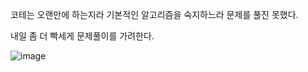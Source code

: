 코테는 오랜만에 하는지라 기본적인 알고리즘을 숙지하느라 문제를 풀진 못했다.

내일 좀 더 빡세게 문제풀이를 가려한다.

![image](https://github.com/user-attachments/assets/f22486d6-cf8b-4c7e-a4e7-adf5c7d709f7)

